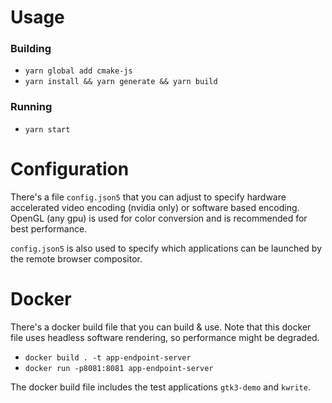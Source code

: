 # Usage
### Building
- `yarn global add cmake-js`
- `yarn install && yarn generate && yarn build`
### Running
- `yarn start`

# Configuration
There's a file `config.json5` that you can adjust to specify hardware accelerated video encoding (nvidia only) or
software based encoding. OpenGL (any gpu) is used for color conversion and is recommended for best performance.

`config.json5` is also used to specify which applications can be launched by the remote browser compositor.

# Docker
There's a docker build file that you can build & use. Note that this docker file uses headless software rendering, so
performance might be degraded.
- `docker build . -t app-endpoint-server`
- `docker run -p8081:8081 app-endpoint-server`

The docker build file includes the test applications `gtk3-demo` and `kwrite`.
